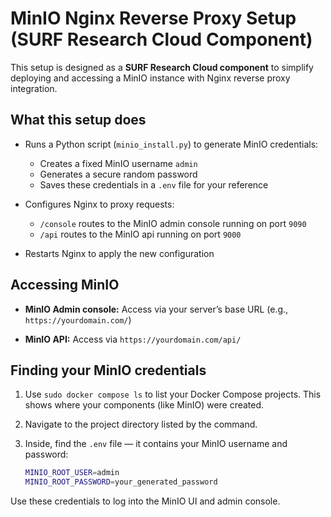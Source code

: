 # MinIO Nginx Reverse Proxy Setup (SURF Research Cloud Component)

This setup is designed as a **SURF Research Cloud component** to simplify deploying and accessing a MinIO instance with Nginx reverse proxy integration.

## What this setup does

* Runs a Python script (`minio_install.py`) to generate MinIO credentials:

  * Creates a fixed MinIO username `admin`
  * Generates a secure random password
  * Saves these credentials in a `.env` file for your reference

* Configures Nginx to proxy requests:

  * `/console` routes to the MinIO admin console running on port `9090`
  * `/api` routes to the MinIO api running on port `9000`

* Restarts Nginx to apply the new configuration

## Accessing MinIO

* **MinIO Admin console:**
  Access via your server’s base URL (e.g., `https://yourdomain.com/`)

* **MinIO API:**
  Access via `https://yourdomain.com/api/`


## Finding your MinIO credentials

1. Use `sudo docker compose ls` to list your Docker Compose projects.
   This shows where your components (like MinIO) were created.

2. Navigate to the project directory listed by the command.

3. Inside, find the `.env` file — it contains your MinIO username and password:

   ```bash
   MINIO_ROOT_USER=admin
   MINIO_ROOT_PASSWORD=your_generated_password
   ```

Use these credentials to log into the MinIO UI and admin console.
